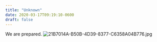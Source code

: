 ```yaml
---
title: "Unknown"
date: 2020-03-17T09:19:10-0600
draft: false
---
```


We are prepared. ![21B7014A-B50B-4D39-8377-C6358A04B776.jpg](https://ianwhitney.micro.blog/uploads/2020/d091eb1dfc.jpg)
